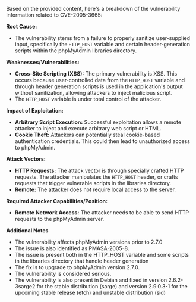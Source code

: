 Based on the provided content, here's a breakdown of the vulnerability information related to CVE-2005-3665:

**Root Cause:**

*   The vulnerability stems from a failure to properly sanitize user-supplied input, specifically the `HTTP_HOST` variable and certain header-generation scripts within the phpMyAdmin libraries directory.

**Weaknesses/Vulnerabilities:**

*   **Cross-Site Scripting (XSS):** The primary vulnerability is XSS. This occurs because user-controlled data from the `HTTP_HOST` variable and through header generation scripts is used in the application's output without sanitization, allowing attackers to inject malicious script.
*   The `HTTP_HOST` variable is under total control of the attacker.

**Impact of Exploitation:**

*   **Arbitrary Script Execution:** Successful exploitation allows a remote attacker to inject and execute arbitrary web script or HTML.
*   **Cookie Theft:** Attackers can potentially steal cookie-based authentication credentials. This could then lead to unauthorized access to phpMyAdmin.

**Attack Vectors:**

*   **HTTP Requests:** The attack vector is through specially crafted HTTP requests. The attacker manipulates the `HTTP_HOST` header, or crafts requests that trigger vulnerable scripts in the libraries directory.
*   **Remote:** The attacker does not require local access to the server.

**Required Attacker Capabilities/Position:**

*   **Remote Network Access:** The attacker needs to be able to send HTTP requests to the phpMyAdmin server.

**Additional Notes**

*   The vulnerability affects phpMyAdmin versions prior to 2.7.0
*   The issue is also identified as PMASA-2005-8.
*   The issue is present both in the HTTP_HOST variable and some scripts in the libraries directory that handle header generation
*   The fix is to upgrade to phpMyAdmin version 2.7.0.
*   The vulnerability is considered serious.
*   The vulnerability is also present in Debian and fixed in version 2.6.2-3sarge2 for the stable distribution (sarge) and version 2.9.0.3-1 for the upcoming stable release (etch) and unstable distribution (sid)